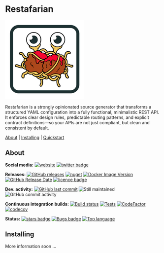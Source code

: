# Restafarian

![Logo](https://raw.githubusercontent.com/Seddryck/Restafarian/main/assets/Restafarian-logo-256.png)

Restafarian is a strongly opinionated source generator that transforms a structured YAML configuration into a fully functional, minimalistic REST API. It enforces clear design rules, predictable routing patterns, and explicit contract definitions—so your APIs are not just compliant, but clean and consistent by default.

[About][] | [Installing][] | [Quickstart][]

[About]: #about (About)
[Installing]: #installing (Installing)
[Quickstart]: #quickstart (Quickstart)

## About

**Social media:** [![website](https://img.shields.io/badge/website-seddryck.github.io/Restafarian-fe762d.svg)](https://seddryck.github.io/Restafarian)
[![twitter badge](https://img.shields.io/badge/twitter%20Restafarian-@Seddryck-blue.svg?style=flat&logo=twitter)](https://twitter.com/Seddryck)

**Releases:** [![GitHub releases](https://img.shields.io/github/v/release/seddryck/Restafarian?label=GitHub%20releases)](https://github.com/seddryck/$TemplateNameCamelCase$/releases/latest) 
[![nuget](https://img.shields.io/nuget/v/Restafarian-cli.svg)](https://www.nuget.org/packages/Restafarian-cli/) [![Docker Image Version](https://img.shields.io/docker/v/seddryck/$TemplateNameCamelCase$?label=docker%20hub&color=0db7ed)](https://hub.docker.com/repository/docker/seddryck/$TemplateNameCamelCase$/) [![GitHub Release Date](https://img.shields.io/github/release-date/seddryck/Restafarian.svg)](https://github.com/Seddryck/Restafarian/releases/latest) [![licence badge](https://img.shields.io/badge/License-Apache%202.0-yellow.svg)](https://github.com/Seddryck/Restafarian/blob/master/LICENSE) 

**Dev. activity:** [![GitHub last commit](https://img.shields.io/github/last-commit/Seddryck/Restafarian.svg)](https://github.com/Seddryck/Restafarian/commits)
![Still maintained](https://img.shields.io/maintenance/yes/2025.svg)
![GitHub commit activity](https://img.shields.io/github/commit-activity/y/Seddryck/Restafarian)

**Continuous integration builds:** [![Build status](https://ci.appveyor.com/api/projects/status/dorp5j8mrg4uu7fc?svg=true)](https://ci.appveyor.com/project/Seddryck/Restafarian/)
[![Tests](https://img.shields.io/appveyor/tests/seddryck/Restafarian.svg)](https://ci.appveyor.com/project/Seddryck/Restafarian/build/tests)
[![CodeFactor](https://www.codefactor.io/repository/github/seddryck/restafarian/badge)](https://www.codefactor.io/repository/github/seddryck/restafarian)
[![codecov](https://codecov.io/github/Seddryck/Restafarian/graph/badge.svg?token=HXJHBG7UIK)](https://codecov.io/github/Seddryck/Restafarian)
<!-- [![FOSSA Status](https://app.fossa.com/api/projects/git%2Bgithub.com%2FSeddryck%2FRestafarian.svg?type=shield)](https://app.fossa.com/projects/git%2Bgithub.com%2FSeddryck%2FRestafarian?ref=badge_shield) -->

**Status:** [![stars badge](https://img.shields.io/github/stars/Seddryck/Restafarian.svg)](https://github.com/Seddryck/Restafarian/stargazers)
[![Bugs badge](https://img.shields.io/github/issues/Seddryck/Restafarian/bug.svg?color=red&label=Bugs)](https://github.com/Seddryck/Restafarian/issues?utf8=%E2%9C%93&q=is:issue+is:open+label:bug+)
[![Top language](https://img.shields.io/github/languages/top/seddryck/Restafarian.svg)](https://github.com/Seddryck/Restafarian/search?l=C%23)

## Installing

More information soon ...
